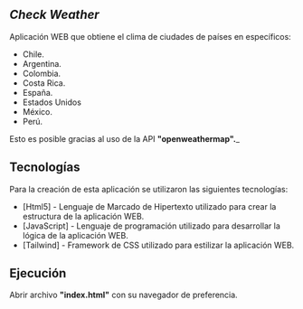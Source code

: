 ## _Check Weather_ 

Aplicación WEB que obtiene el clima de ciudades de países en específicos:
- Chile.
- Argentina.
- Colombia.
- Costa Rica.
- España.
- Estados Unidos
- México.
- Perú.

Esto es posible gracias al uso de la API __"openweathermap".___

## Tecnologías
Para la creación de esta aplicación se utilizaron las siguientes tecnologías:

- [Html5] - Lenguaje de Marcado de Hipertexto utilizado para crear la estructura de la aplicación WEB. 
- [JavaScript] - Lenguaje de programación utilizado para desarrollar la lógica de la aplicación WEB.
- [Tailwind] - Framework de CSS utilizado para estilizar la aplicación WEB.

## Ejecución
Abrir archivo __"index.html"__ con su navegador de preferencia.

